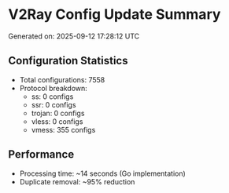 # V2Ray Config Update Summary
Generated on: 2025-09-12 17:28:12 UTC

## Configuration Statistics
- Total configurations: 7558
- Protocol breakdown:
  - ss: 0 configs
  - ssr: 0 configs
  - trojan: 0 configs
  - vless: 0 configs
  - vmess: 355 configs

## Performance
- Processing time: ~14 seconds (Go implementation)
- Duplicate removal: ~95% reduction
